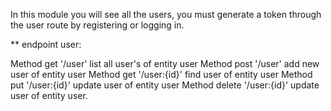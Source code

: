 
In this module you will see all the users, you must generate a token through the  user route by registering or logging in.

** endpoint user:

Method get '/user' list all user's of entity user
Method post '/user' add new user of entity user
Method get '/user:{id}' find user of entity user
Method put '/user:{id}' update user of entity user
Method delete '/user:{id}' update user of entity user.

